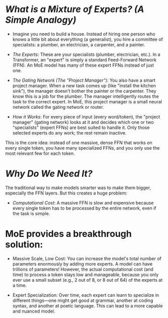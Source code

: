 # *What is a Mixture of Experts? (A Simple Analogy)*
* Imagine you need to build a house. Instead of hiring one person who knows a little bit about everything (a generalist), you hire a committee of specialists: a plumber, an electrician, a carpenter, and a painter.

* *The Experts*: These are your specialists (plumber, electrician, etc.). In a Transformer, an "expert" is simply a standard Feed-Forward Network (FFN). An MoE model has many of these expert FFNs instead of just one.

* *The Gating Network (The "Project Manager")*: You also have a smart project manager. When a new task comes up (like "install the kitchen sink"), the manager doesn't bother the painter or the carpenter. They know this is a job for the plumber. The manager intelligently routes the task to the correct expert. In MoE, this project manager is a small neural network called the gating network or router.

* *How it Works*: For every piece of input (every word/token), the "project manager" (gating network) looks at it and decides which one or two "specialists" (expert FFNs) are best suited to handle it. Only those selected experts do any work; the rest remain inactive.

This is the core idea: instead of one massive, dense FFN that works on every single token, you have many specialized FFNs, and you only use the most relevant few for each token.

# *Why Do We Need It?*
The traditional way to make models smarter was to make them bigger, especially the FFN layers. But this creates a huge problem:

* *Computational Cost*: A massive FFN is slow and expensive because every single token has to be processed by the entire network, even if the task is simple.

# MoE provides a breakthrough solution:

* Massive Scale, Low Cost: You can increase the model's total number of parameters enormously by adding more experts. A model can have trillions of parameters! However, the actual computational cost (and time) to process a token stays low and manageable, because you only ever use a small subset (e.g., 2 out of 8, or 8 out of 64) of the experts at a time.

* Expert Specialization: Over time, each expert can learn to specialize in different things—one might get good at grammar, another at coding syntax, and another at poetic language. This can lead to a more capable and nuanced model.